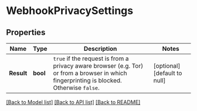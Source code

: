 # WebhookPrivacySettings

## Properties
Name | Type | Description | Notes
------------ | ------------- | ------------- | -------------
**Result** | **bool** | `true` if the request is from a privacy aware browser (e.g. Tor) or from a browser in which fingerprinting is blocked. Otherwise `false`.  | [optional] [default to null]

[[Back to Model list]](../README.md#documentation-for-models) [[Back to API list]](../README.md#documentation-for-api-endpoints) [[Back to README]](../README.md)

